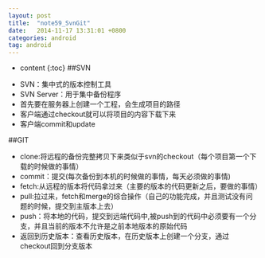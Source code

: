 ```yaml
---
layout: post
title:  "note59_SvnGit"
date:   2014-11-17 13:31:01 +0800
categories: android
tag: android
---
```


* content
{:toc}
##SVN
- SVN：集中式的版本控制工具
- SVN Server：用于集中备份程序
- 首先要在服务器上创建一个工程，会生成项目的路径
- 客户端通过checkout就可以将项目的内容下载下来
- 客户端commit和update

##GIT
- clone:将远程的备份完整拷贝下来类似于svn的checkout（每个项目第一个下载的时候做的事情）
- commit：提交(每次备份到本机的时候做的事情，每天必须做的事情)
- fetch:从远程的版本将代码拿过来（主要的版本的代码更新之后，要做的事情）
- pull:拉过来，fetch和merge的综合操作（自己的功能完成，并且测试没有问题的时候，提交到主版本上去）
- push：将本地的代码，提交到远端代码中,被push到的代码中必须要有一个分支，并且当前的版本不允许是之前本地版本的原始代码
- 返回到历史版本：查看历史版本，在历史版本上创建一个分支，通过checkout回到分支版本

